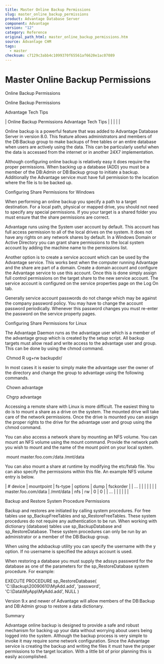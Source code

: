 ```yaml
---
title: Master Online Backup Permissions
slug: master_online_backup_permissions
product: Advantage Database Server
component: Advantage
version: "12"
category: Reference
original_path_html: master_online_backup_permissions.htm
source: Advantage CHM
tags:
  - master
checksum: c7129c3abb4c1099370f65561af6620e1ac07089
---
```


# Master Online Backup Permissions

Online Backup Permissions

Online Backup Permissions

Advantage Tech Tips

| Online Backup Permissions  Advantage Tech Tips |  |  |  |  |

Online backup is a powerful feature that was added to Advantage Database Server in version 8.0. This feature allows administrators and members of the DB:Backup group to make backups of free tables or an entire database when users are actively using the data. This can be particularly useful when the data is accessed from the internet or in another 24X7 implementation.

Although configuring online backup is relatively easy it does require the proper permissions. When backing up a database (ADD) you must be a member of the DB:Admin or DB:Backup group to initiate a backup. Additionally the Advantage service must have full permission to the location where the file is to be backed up.

Configuring Share Permissions for Windows

When performing an online backup you specify a path to a target destination. For a local path, physical or mapped drive, you should not need to specify any special permissions. If you your target is a shared folder you must ensure that the share permissions are correct.

Advantage runs using the System user account by default. This account has full access permission to all of the local drives on the system. It does not have any rights on any network shares by default. In a Windows Domain or Active Directory you can grant share permissions to the local system account by adding the machine name to the permissions list.

Another option is to create a service account which can be used by the Advantage service. This works best when the computer running Advantage and the share are part of a domain. Create a domain account and configure the Advantage service to use this account. Once this is done simply assign full control permissions on the target share to the new service account. The service account is configured on the service properties page on the Log On tab.

Generally service account passwords do not change which may be against the company password policy. You may have to change the account password periodically. Whenever this password changes you must re-enter the password on the service property pages.

Configuring Share Permissions for Linux

The Advantage Daemon runs as the advantage user which is a member of the advantage group which is created by the setup script. All backup targets must allow read and write access to the advantage user and group. This can be done by using the chmod command.

 Chmod R ug+rw backupdir/

In most cases it is easier to simply make the advantage user the owner of the directory and change the group to advantage using the following commands.

 Chown advantage <file-list>

 Chgrp advantage <file-list>

Accessing a remote share with Linux is more difficult. The easiest thing to do is to mount a share as a drive on the system. The mounted drive will take care of the network permissions. Once the drive is mounted you can assign the proper rights to the drive for the advantage user and group using the chmod command.

You can also access a network share by mounting an NFS volume. You can mount an NFS volume using the mount command. Provide the network path you wish to mount and the name of the mount point on your local system.

 mount master.foo.com:/data /mnt/data

You can also mount a share at runtime by modifying the etc/fstab file. You can also specify the permissions within this file. An example NFS volume entry is below.

| # device | mountpoint | fs-type | options | dump | fsckorder |
| ... |  |  |  |  |  |
| master.foo.com/data | /mnt/data | nfs | rw | 0 | 0 |
| ... |  |  |  |  |  |

Backup and Restore System Procedure Permissions

Backup and restores are initiated by calling system procedures. For free tables use sp\_BackupFreeTables and sp\_RestoreFreeTables. These system procedures do not require any authentication to be run. When working with dictionary (database) tables use sp\_BackupDatabase and sp\_RestoreDatabase. These system procedures can only be run by an administrator or a member of the DB:Backup group.

When using the adsbackup utility you can specify the username with the y option. If no username is specified the adssys account is used.

When restoring a database you must supply the adssys password for the database as one of the parameters for the sp\_RestoreDatabase system procedure. For example:

EXECUTE PROCEDURE sp\_RestoreDatabase( 'C:\Backup\20090610\MyAdd.add', 'password', 'C:\Data\MyApp\MyAdd.add', NULL )

Version 9.x and newer of Advantage will allow members of the DB:Backup and DB:Admin group to restore a data dictionary.

Summary

Advantage online backup is designed to provide a safe and robust mechanism for backing up your data without worrying about users being logged into the system. Although the backup process is very simple to invoke it may require some network configuration. Since the Advantage service is creating the backup and writing the files it must have the proper permissions to the target location. With a little bit of prior planning this is easily accomplished.
